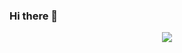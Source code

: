 ### Hi there 👋
<div id="header" align="center">
  <img src="https://cdn.hackaday.io/images/5831471669163737979.jpg" />
</div>
<!--
**nima-mehr/nima-mehr** is a ✨ _special_ ✨ repository because its `README.md` (this file) appears on your GitHub profile.

Here are some ideas to get you started:

- 🔭 I’m currently working on ...
- 🌱 I’m currently learning ...
- 👯 I’m looking to collaborate on ...
- 🤔 I’m looking for help with ...
- 💬 Ask me about ...
- 📫 How to reach me: ...
- 😄 Pronouns: ...
- ⚡ Fun fact: ...
-->
